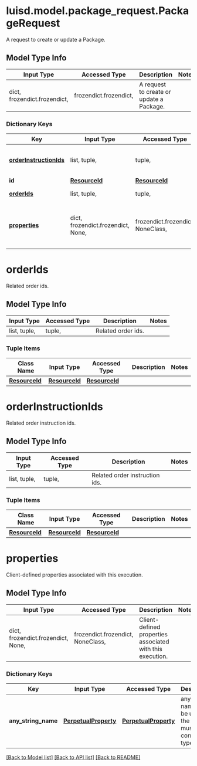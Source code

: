 # luisd.model.package_request.PackageRequest

A request to create or update a Package.

## Model Type Info
Input Type | Accessed Type | Description | Notes
------------ | ------------- | ------------- | -------------
dict, frozendict.frozendict,  | frozendict.frozendict,  | A request to create or update a Package. | 

### Dictionary Keys
Key | Input Type | Accessed Type | Description | Notes
------------ | ------------- | ------------- | ------------- | -------------
**[orderInstructionIds](#orderInstructionIds)** | list, tuple,  | tuple,  | Related order instruction ids. | 
**id** | [**ResourceId**](ResourceId.md) | [**ResourceId**](ResourceId.md) |  | 
**[orderIds](#orderIds)** | list, tuple,  | tuple,  | Related order ids. | 
**[properties](#properties)** | dict, frozendict.frozendict, None,  | frozendict.frozendict, NoneClass,  | Client-defined properties associated with this execution. | [optional] 

# orderIds

Related order ids.

## Model Type Info
Input Type | Accessed Type | Description | Notes
------------ | ------------- | ------------- | -------------
list, tuple,  | tuple,  | Related order ids. | 

### Tuple Items
Class Name | Input Type | Accessed Type | Description | Notes
------------- | ------------- | ------------- | ------------- | -------------
[**ResourceId**](ResourceId.md) | [**ResourceId**](ResourceId.md) | [**ResourceId**](ResourceId.md) |  | 

# orderInstructionIds

Related order instruction ids.

## Model Type Info
Input Type | Accessed Type | Description | Notes
------------ | ------------- | ------------- | -------------
list, tuple,  | tuple,  | Related order instruction ids. | 

### Tuple Items
Class Name | Input Type | Accessed Type | Description | Notes
------------- | ------------- | ------------- | ------------- | -------------
[**ResourceId**](ResourceId.md) | [**ResourceId**](ResourceId.md) | [**ResourceId**](ResourceId.md) |  | 

# properties

Client-defined properties associated with this execution.

## Model Type Info
Input Type | Accessed Type | Description | Notes
------------ | ------------- | ------------- | -------------
dict, frozendict.frozendict, None,  | frozendict.frozendict, NoneClass,  | Client-defined properties associated with this execution. | 

### Dictionary Keys
Key | Input Type | Accessed Type | Description | Notes
------------ | ------------- | ------------- | ------------- | -------------
**any_string_name** | [**PerpetualProperty**](PerpetualProperty.md) | [**PerpetualProperty**](PerpetualProperty.md) | any string name can be used but the value must be the correct type | [optional] 

[[Back to Model list]](../../README.md#documentation-for-models) [[Back to API list]](../../README.md#documentation-for-api-endpoints) [[Back to README]](../../README.md)

